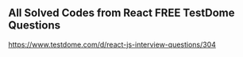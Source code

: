 ## All Solved Codes from React FREE TestDome Questions ##

https://www.testdome.com/d/react-js-interview-questions/304

